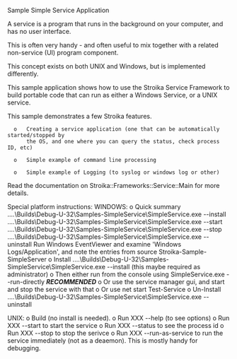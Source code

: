 Sample Simple Service Application

A service is a program that runs in the background on your computer, and has no user interface.

This is often very handy - and often useful to mix together with a related non-service (UI) program component.

This concept exists on both UNIX and Windows, but is implemented differently.

This sample application shows how to use the Stroika Service Framework to build portable code
that can run as either a Windows Service, or a UNIX service.
 
This sample demonstrates a few Stroika features.

      o   Creating a service application (one that can be automatically started/stopped by
          the OS, and one where you can query the status, check process ID, etc)

      o   Simple example of command line processing

      o   Simple example of Logging (to syslog or windows log or other)

Read the documentation on Stroika::Frameworks::Service::Main for more details.


Special platform instructions:
WINDOWS:
	o	Quick summary
		..\..\Builds\Debug-U-32\Samples-SimpleService\SimpleService.exe --install
		..\..\Builds\Debug-U-32\Samples-SimpleService\SimpleService.exe --start
		..\..\Builds\Debug-U-32\Samples-SimpleService\SimpleService.exe --stop
		..\..\Builds\Debug-U-32\Samples-SimpleService\SimpleService.exe --uninstall
		Run Windows EventViewer and examine 'Windows Logs/Application', and note the entries from source Stroika-Sample-SimpleServer
	o	Install
		..\..\Builds\Debug-U-32\Samples-SimpleService\SimpleService.exe --install
		(this maybe required as administrator)
	o	Then either run from the console using
		SimpleService.exe --run-directly			***RECOMMENDED***
	o	Or use the service manager gui, and start and stop the service with that
	o	Or use 
		net start Test-Service
	o	Un-Install
		..\..\Builds\Debug-U-32\Samples-SimpleService\SimpleService.exe --uninstall



UNIX:
	o	Build (no install is needed).
	o	Run XXX --help (to see options)
	o	Run XXX --start
		to start the service
	o	Run XXX --status
		to see the process id
	o	Run XXX --stop 
		to stop the serivce
	o	Run XXX --run-as-service
		to run the service immediately (not as a deaemon). This is mostly handy for
		debugging.
